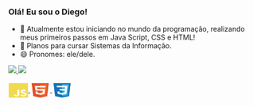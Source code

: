 ### Olá! Eu sou o Diego!

- 🌱 Atualmente estou iniciando no mundo da programação, realizando meus primeiros passos em Java Script, CSS e HTML!
- 💬 Planos para cursar Sistemas da Informação.
- 😄 Pronomes: ele/dele.

 <a href="https://github.com/diegoovn">
  <img height="120em" src="https://github-readme-stats.vercel.app/api?username=diegoovn&show_icons=true&theme=dark&include_all_commits=true&count_private=true"/>
  <img height="120em" src="https://github-readme-stats.vercel.app/api/top-langs/?username=diegoovn&layout=compact&langs_count=7&theme=dark"/>
</div>
<div style="display: inline_block"><br>
  <img align="center" alt="Rafa-Js" height="30" width="40" src="https://raw.githubusercontent.com/devicons/devicon/master/icons/javascript/javascript-plain.svg">
     <img align="center" alt="Rafa-HTML" height="30" width="40" src="https://raw.githubusercontent.com/devicons/devicon/master/icons/html5/html5-original.svg">
  <img align="center" alt="Rafa-CSS" height="30" width="40" src="https://raw.githubusercontent.com/devicons/devicon/master/icons/css3/css3-original.svg">
</div>

